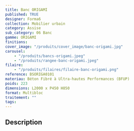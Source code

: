 ```yaml
---
title: Banc ORIGAMI
published: TRUE
designer: Forma6
collection: Mobilier urbain
category: Assise
sub_category: 06 Banc
gamme: ORIGAMI
finitions:
cover_image: "/produits/cover_image/banc-origami.jpg"
carousel:
    - "/produits/bancs-origami.jpeg"
    - "/produits/rangee-banc-origami.jpeg"
filaire:
    - "/produits/filaires/filaire-banc-origami.png"
reference: BSORIGA0101
materiau: Béton Fibré à Ultra-hautes Performances (BFUP)
poids: 223
dimensions: L2000 x P450 H850
format: Multibloc
traitement: ""
tags:
---
```


## Description
